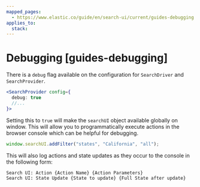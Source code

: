 ```yaml
---
mapped_pages:
  - https://www.elastic.co/guide/en/search-ui/current/guides-debugging.html
applies_to:
  stack:
---
```


# Debugging [guides-debugging]

There is a `debug` flag available on the configuration for `SearchDriver` and `SearchProvider`.

```jsx
<SearchProvider config={
  debug: true
  //...
}>
```

Setting this to `true` will make the `searchUI` object available globally on window. This will allow you to programmatically execute actions in the browser console which can be helpful for debugging.

```js
window.searchUI.addFilter("states", "California", "all");
```

This will also log actions and state updates as they occur to the console in the following form:

```txt
Search UI: Action {Action Name} {Action Parameters}
Search UI: State Update {State to update} {Full State after update}
```

